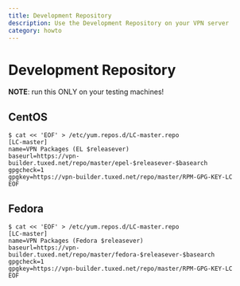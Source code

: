 ```yaml
---
title: Development Repository
description: Use the Development Repository on your VPN server
category: howto
---
```


# Development Repository

**NOTE**: run this ONLY on your testing machines!

## CentOS

    $ cat << 'EOF' > /etc/yum.repos.d/LC-master.repo
    [LC-master]
    name=VPN Packages (EL $releasever)
    baseurl=https://vpn-builder.tuxed.net/repo/master/epel-$releasever-$basearch
    gpgcheck=1
    gpgkey=https://vpn-builder.tuxed.net/repo/master/RPM-GPG-KEY-LC
    EOF

## Fedora

    $ cat << 'EOF' > /etc/yum.repos.d/LC-master.repo
    [LC-master]
    name=VPN Packages (Fedora $releasever)
    baseurl=https://vpn-builder.tuxed.net/repo/master/fedora-$releasever-$basearch
    gpgcheck=1
    gpgkey=https://vpn-builder.tuxed.net/repo/master/RPM-GPG-KEY-LC
    EOF
